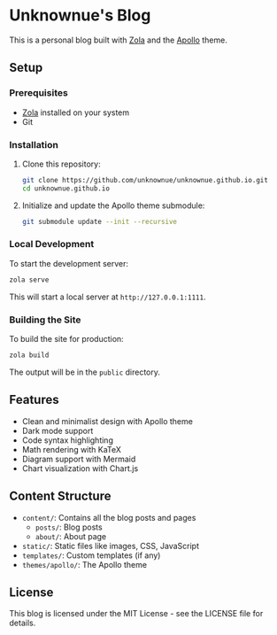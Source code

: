 # Unknownue's Blog

This is a personal blog built with [Zola](https://www.getzola.org/) and the [Apollo](https://www.getzola.org/themes/apollo/) theme.

## Setup

### Prerequisites

- [Zola](https://www.getzola.org/documentation/getting-started/installation/) installed on your system
- Git

### Installation

1. Clone this repository:
   ```bash
   git clone https://github.com/unknownue/unknownue.github.io.git
   cd unknownue.github.io
   ```

2. Initialize and update the Apollo theme submodule:
   ```bash
   git submodule update --init --recursive
   ```

### Local Development

To start the development server:

```bash
zola serve
```

This will start a local server at `http://127.0.0.1:1111`.

### Building the Site

To build the site for production:

```bash
zola build
```

The output will be in the `public` directory.

## Features

- Clean and minimalist design with Apollo theme
- Dark mode support
- Code syntax highlighting
- Math rendering with KaTeX
- Diagram support with Mermaid
- Chart visualization with Chart.js

## Content Structure

- `content/`: Contains all the blog posts and pages
  - `posts/`: Blog posts
  - `about/`: About page
- `static/`: Static files like images, CSS, JavaScript
- `templates/`: Custom templates (if any)
- `themes/apollo/`: The Apollo theme

## License

This blog is licensed under the MIT License - see the LICENSE file for details. 